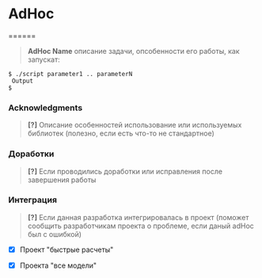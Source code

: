 # AdHoc

======

> **AdHoc Name** описание задачи, опсобенности его работы, как запускат:

```
$ ./script parameter1 .. parameterN
 Output
$ 
```

### Acknowledgments

> **[?]** Описание особенностей использование или используемых библиотек (полезно, если есть что-то не стандартное)

### Доработки

> **[?]** Если проводились доработки или исправления после завершения работы

### Интеграция

> **[?]** Если данная разработка интегрировалась в проект (поможет сообщить разработчикам проекта о проблеме, если даный adHoc был с ошибкой)

- [x] Проект "быстрые расчеты"
- [x] Проекта "все модели" 


